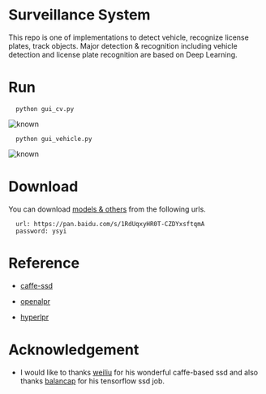 # Surveillance System
This repo is one of implementations to detect vehicle, recognize license plates, track objects. Major detection & recognition including vehicle detection and license plate recognition are based on Deep Learning.

# Run   
      python gui_cv.py
![known](https://github.com/gustavkkk/surveillance-system/blob/master/licenseplate.png)

      python gui_vehicle.py
![known](https://github.com/gustavkkk/surveillance-system/blob/master/tracking.png)

# Download
   You can download [models & others](https://pan.baidu.com/s/1RdUqxyHR0T-CZDYxsftqmA) from the following urls.
   
      url: https://pan.baidu.com/s/1RdUqxyHR0T-CZDYxsftqmA
      password: ysyi
      

# Reference
   - [caffe-ssd](https://github.com/weiliu89/caffe/tree/ssd)
   
   - [openalpr](https://github.com/openalpr/openalpr)
   
   - [hyperlpr](https://github.com/zeusees/HyperLPR)

# Acknowledgement
  * I would like to thanks [weiliu](https://github.com/weiliu89/caffe/tree/ssd) for his wonderful caffe-based ssd and also thanks [balancap](https://github.com/balancap/SSD-Tensorflow) for his tensorflow ssd job.
